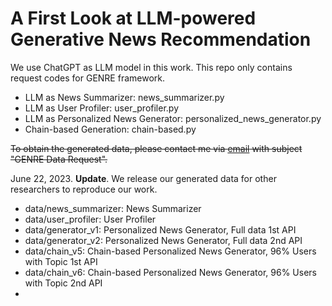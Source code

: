 # A First Look at LLM-powered Generative News Recommendation

We use ChatGPT as LLM model in this work. 
This repo only contains request codes for GENRE framework.

- LLM as News Summarizer: news_summarizer.py
- LLM as User Profiler: user_profiler.py
- LLM as Personalized News Generator: personalized_news_generator.py
- Chain-based Generation: chain-based.py

<del>To obtain the generated data, please contact me via [email](mailto:i@6-79.cn) with subject "GENRE Data Request".</del>


June 22, 2023. **Update**. We release our generated data for other researchers to reproduce our work.

- data/news_summarizer: News Summarizer
- data/user_profiler: User Profiler
- data/generator_v1: Personalized News Generator, Full data 1st API
- data/generator_v2: Personalized News Generator, Full data 2nd API
- data/chain_v5: Chain-based Personalized News Generator, 96% Users with Topic 1st API
- data/chain_v6: Chain-based Personalized News Generator, 96% Users with Topic 2nd API
- 